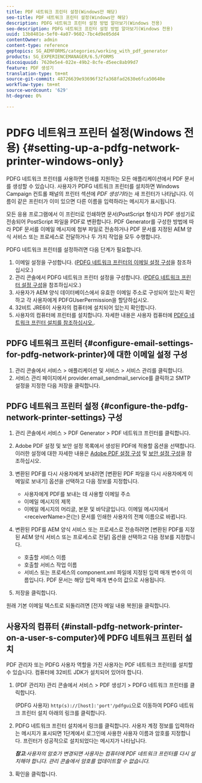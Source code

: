 ```yaml
---
title: PDF 네트워크 프린터 설정(Windows만 해당)
seo-title: PDF 네트워크 프린터 설정(Windows만 해당)
description: PDFG 네트워크 프린터 설정 방법 알아보기(Windows 전용)
seo-description: PDFG 네트워크 프린터 설정 방법 알아보기(Windows 전용)
uuid: 13b8481e-5ef0-4a07-9602-7bc4d9e05dd4
contentOwner: admin
content-type: reference
geptopics: SG_AEMFORMS/categories/working_with_pdf_generator
products: SG_EXPERIENCEMANAGER/6.5/FORMS
discoiquuid: 7620e5e4-022e-49b2-8cfe-d5eec8ab99d7
feature: PDF 생성기
translation-type: tm+mt
source-git-commit: 48726639e93696f32fa368fad2630e6fca50640e
workflow-type: tm+mt
source-wordcount: '629'
ht-degree: 0%

---
```



# PDFG 네트워크 프린터 설정(Windows 전용) {#setting-up-a-pdfg-network-printer-windows-only}

PDFG 네트워크 프린터를 사용하면 인쇄를 지원하는 모든 애플리케이션에서 PDF 문서를 생성할 수 있습니다. 사용자가 PDFG 네트워크 프린터를 설치하면 Windows Campaign 컨트롤 패널의 프린터 섹션에 *PDF 생성기*&#x200B;라는 새 프린터가 나타납니다. 이름이 같은 프린터가 이미 있으면 다른 이름을 입력하라는 메시지가 표시됩니다.

모든 응용 프로그램에서 이 프린터로 인쇄하면 문서(PostScript 형식)가 PDF 생성기로 전송되어 PostScript 파일을 PDF로 변환합니다. PDF Generator를 구성한 방법에 따라 PDF 문서를 이메일 메시지에 첨부 파일로 전송하거나 PDF 문서를 지정된 AEM 양식 서비스 또는 프로세스로 전달하거나 두 가지 작업을 모두 수행합니다.

PDFG 네트워크 프린터를 설정하려면 다음 단계가 필요합니다.

1. 이메일 설정을 구성합니다. ([PDFG 네트워크 프린터의 이메일 설정 구성](setting-pdfg-network-printer-windows.md#configure-email-settings-for-pdfg-network-printer)을 참조하십시오.)
1. 관리 콘솔에서 PDFG 네트워크 프린터 설정을 구성합니다. ([PDFG 네트워크 프린터 설정 구성](setting-pdfg-network-printer-windows.md#configure-the-pdfg-network-printer-settings)을 참조하십시오.)
1. 사용자가 AEM 양식 데이터베이스에서 유효한 이메일 주소로 구성되어 있는지 확인하고 각 사용자에게 PDFGUserPermission을 할당하십시오.<!-- Fix broken link See Setting up and organizing users -->
1. 32비트 JRE6이 사용자의 컴퓨터에 설치되어 있는지 확인합니다.
1. 사용자의 컴퓨터에 프린터를 설치합니다. 자세한 내용은 사용자 컴퓨터에 [PDFG 네트워크 프린터 설치를 참조하십시오.](setting-pdfg-network-printer-windows.md#install-pdfg-network-printer-on-a-user-s-computer).

## PDFG 네트워크 프린터 {#configure-email-settings-for-pdfg-network-printer}에 대한 이메일 설정 구성

1. 관리 콘솔에서 서비스 > 애플리케이션 및 서비스 > 서비스 관리를 클릭합니다.
1. 서비스 관리 페이지에서 provider.email_sendmail_service를 클릭하고 SMTP 설정을 지정한 다음 저장을 클릭합니다.

## PDFG 네트워크 프린터 설정 {#configure-the-pdfg-network-printer-settings} 구성

1. 관리 콘솔에서 서비스 > PDF Generator > PDF 네트워크 프린터를 클릭합니다.
1. Adobe PDF 설정 및 보안 설정 목록에서 생성된 PDF에 적용할 옵션을 선택합니다. 이러한 설정에 대한 자세한 내용은 [Adobe PDF 설정 구성](/help/forms/using/admin-help/configuring-pdf-settings.md#configuring-adobe-pdf-settings) 및 [보안 설정 구성](/help/forms/using/admin-help/configuring-security-settings.md#configuring-security-settings)을 참조하십시오.
1. 변환된 PDF를 다시 사용자에게 보내려면 [변환된 PDF 파일을 다시 사용자에게 이메일로 보내기] 옵션을 선택하고 다음 정보를 지정합니다.

   * 사용자에게 PDF를 보내는 데 사용할 이메일 주소
   * 이메일 메시지의 제목
   * 이메일 메시지의 머리글, 본문 및 바닥글입니다. 이메일 메시지에서 &lt;receiverName>은(는) 문서를 인쇄한 사용자의 전체 이름으로 바뀝니다.

1. 변환된 PDF를 AEM 양식 서비스 또는 프로세스로 전송하려면 [변환된 PDF를 지정된 AEM 양식 서비스 또는 프로세스로 전달] 옵션을 선택하고 다음 정보를 지정합니다.

   * 호출할 서비스 이름
   * 호출할 서비스 작업 이름
   * 서비스 또는 프로세스의 component.xml 파일에 지정된 입력 매개 변수의 이름입니다. PDF 문서는 해당 입력 매개 변수의 값으로 사용됩니다.

1. 저장을 클릭합니다.

원래 기본 이메일 텍스트로 되돌리려면 [전자 메일 내용 복원]을 클릭합니다.

## 사용자의 컴퓨터 {#install-pdfg-network-printer-on-a-user-s-computer}에 PDFG 네트워크 프린터 설치

PDF 관리자 또는 PDFG 사용자 역할을 가진 사용자는 PDF 네트워크 프린터를 설치할 수 있습니다. 컴퓨터에 32비트 JDK가 설치되어 있어야 합니다.

1. (PDF 관리자) 관리 콘솔에서 서비스 > PDF 생성기 > PDFG 네트워크 프린터를 클릭합니다.

   (PDFG 사용자) `http(s)://[host]:'port'/pdfgui`으로 이동하여 PDFG 네트워크 프린터 설치 아래의 링크를 클릭합니다.

1. PDFG 네트워크 프린터 설치에서 링크를 클릭합니다. 사용자 계정 정보를 입력하라는 메시지가 표시되면 1단계에서 로그인에 사용한 사용자 이름과 암호를 지정합니다. 프린터가 성공적으로 설치되었다는 메시지가 나타납니다.

   ***참고&#x200B;**:사용자의 암호가 변경되면 사용자는 컴퓨터에 PDF 네트워크 프린터를 다시 설치해야 합니다. 관리 콘솔에서 암호를 업데이트할 수 없습니다.*

1. 확인을 클릭합니다.

